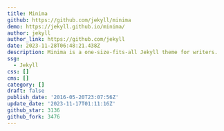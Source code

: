 ```yaml
---
title: Minima
github: https://github.com/jekyll/minima
demo: https://jekyll.github.io/minima/
author: jekyll
author_link: https://github.com/jekyll
date: 2023-11-28T06:48:21.438Z
description: Minima is a one-size-fits-all Jekyll theme for writers.
ssg:
  - Jekyll
css: []
cms: []
category: []
draft: false
publish_date: '2016-05-20T23:07:56Z'
update_date: '2023-11-17T01:11:16Z'
github_star: 3136
github_fork: 3476
---
```

